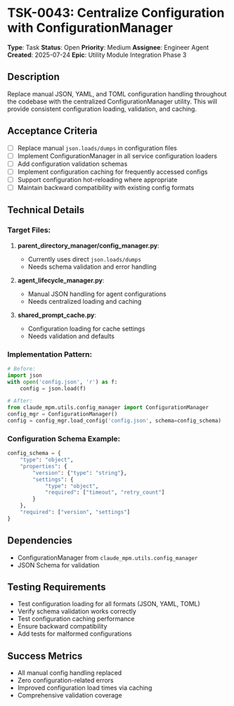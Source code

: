 # TSK-0043: Centralize Configuration with ConfigurationManager

**Type**: Task
**Status**: Open
**Priority**: Medium
**Assignee**: Engineer Agent
**Created**: 2025-07-24
**Epic**: Utility Module Integration Phase 3

## Description

Replace manual JSON, YAML, and TOML configuration handling throughout the codebase with the centralized ConfigurationManager utility. This will provide consistent configuration loading, validation, and caching.

## Acceptance Criteria

- [ ] Replace manual `json.loads/dumps` in configuration files
- [ ] Implement ConfigurationManager in all service configuration loaders
- [ ] Add configuration validation schemas
- [ ] Implement configuration caching for frequently accessed configs
- [ ] Support configuration hot-reloading where appropriate
- [ ] Maintain backward compatibility with existing config formats

## Technical Details

### Target Files:
1. **parent_directory_manager/config_manager.py**:
   - Currently uses direct `json.loads/dumps`
   - Needs schema validation and error handling

2. **agent_lifecycle_manager.py**:
   - Manual JSON handling for agent configurations
   - Needs centralized loading and caching

3. **shared_prompt_cache.py**:
   - Configuration loading for cache settings
   - Needs validation and defaults

### Implementation Pattern:
```python
# Before:
import json
with open('config.json', 'r') as f:
    config = json.load(f)

# After:
from claude_mpm.utils.config_manager import ConfigurationManager
config_mgr = ConfigurationManager()
config = config_mgr.load_config('config.json', schema=config_schema)
```

### Configuration Schema Example:
```python
config_schema = {
    "type": "object",
    "properties": {
        "version": {"type": "string"},
        "settings": {
            "type": "object",
            "required": ["timeout", "retry_count"]
        }
    },
    "required": ["version", "settings"]
}
```

## Dependencies
- ConfigurationManager from `claude_mpm.utils.config_manager`
- JSON Schema for validation

## Testing Requirements
- Test configuration loading for all formats (JSON, YAML, TOML)
- Verify schema validation works correctly
- Test configuration caching performance
- Ensure backward compatibility
- Add tests for malformed configurations

## Success Metrics
- All manual config handling replaced
- Zero configuration-related errors
- Improved configuration load times via caching
- Comprehensive validation coverage